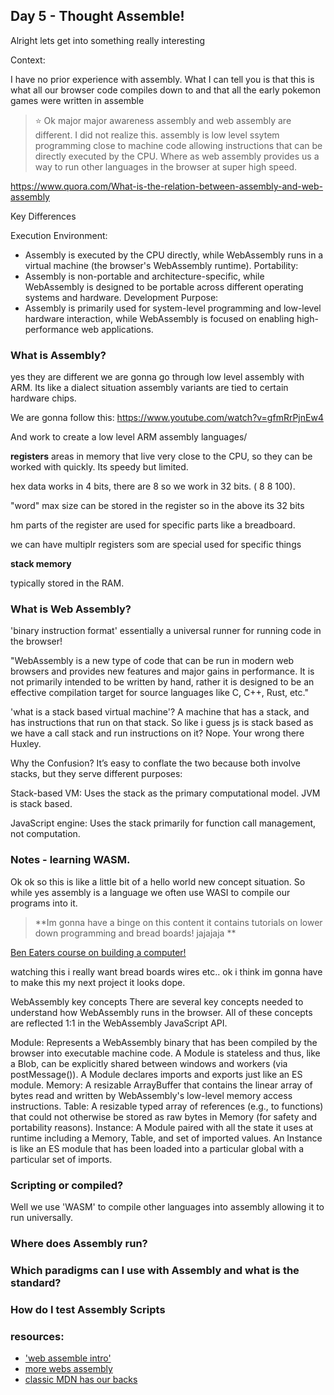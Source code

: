 ## Day 5 - Thought Assemble!

Alright lets get into something really interesting

Context:

I have no prior experience with assembly. What I can tell you is that this is what all our browser code compiles down to and that all the early pokemon games were written in assemble

> :star: Ok major major awareness assembly and web assembly are different. I did not realize this. assembly is low level ssytem programming close to machine code allowing instructions that can be directly executed by the CPU. Where as web assembly provides us a way to run other languages in the browser at super high speed.

https://www.quora.com/What-is-the-relation-between-assembly-and-web-assembly

Key Differences

Execution Environment:
- Assembly is executed by the CPU directly, while WebAssembly runs in a virtual machine (the browser's WebAssembly runtime).
Portability:
- Assembly is non-portable and architecture-specific, while WebAssembly is designed to be portable across different operating systems and hardware.
Development Purpose:
- Assembly is primarily used for system-level programming and low-level hardware interaction, while WebAssembly is focused on enabling high-performance web applications.

### What is Assembly?

yes they are different we are gonna go through low level assembly with ARM. Its like a dialect situation assembly variants are tied to certain hardware chips. 

We are gonna follow this: https://www.youtube.com/watch?v=gfmRrPjnEw4

And work to create a low level ARM assembly languages/

**registers**
areas in memory that live very close to the CPU, so they can be worked with quickly. Its speedy but limited.

hex data works in 4 bits, there are 8  so we work in 32 bits. ( 8 8 100).

"word" max size can be stored in the register so in the above its 32 bits

hm parts of the register are used for specific parts like a breadboard. 

we can have multiplr registers som are special used for specific things

**stack memory**

typically stored in the RAM.

### What is Web Assembly?

'binary instruction format' essentially a universal runner for running code in the browser! 

"WebAssembly is a new type of code that can be run in modern web browsers and provides new features and major gains in performance. It is not primarily intended to be written by hand, rather it is designed to be an effective compilation target for source languages like C, C++, Rust, etc."

'what is a stack based virtual machine'? 
A machine that has a stack, and has instructions that run on that stack. So like i guess js is stack based as we have a call stack and run instructions on it? Nope. Your wrong there Huxley.

Why the Confusion?
It’s easy to conflate the two because both involve stacks, but they serve different purposes:

Stack-based VM: Uses the stack as the primary computational model. JVM is stack based.

JavaScript engine: Uses the stack primarily for function call management, not computation.



### Notes - learning WASM.

Ok ok so this is like a little bit of a hello world new concept situation. So while yes assembly is a language we often use WASI to compile our programs into it. 

> **Im gonna have a binge on this content it contains tutorials on lower down programming and bread boards! jajajaja 
**

[Ben Eaters course on building a computer!](https://www.youtube.com/watch?v=HyznrdDSSGM&list=PLowKtXNTBypGqImE405J2565dvjafglHU)

watching this i really want bread boards wires etc..  ok i think im gonna have to make this my next project it looks dope.


WebAssembly key concepts
There are several key concepts needed to understand how WebAssembly runs in the browser. All of these concepts are reflected 1:1 in the WebAssembly JavaScript API.

Module: Represents a WebAssembly binary that has been compiled by the browser into executable machine code. A Module is stateless and thus, like a Blob, can be explicitly shared between windows and workers (via postMessage()). A Module declares imports and exports just like an ES module.
Memory: A resizable ArrayBuffer that contains the linear array of bytes read and written by WebAssembly's low-level memory access instructions.
Table: A resizable typed array of references (e.g., to functions) that could not otherwise be stored as raw bytes in Memory (for safety and portability reasons).
Instance: A Module paired with all the state it uses at runtime including a Memory, Table, and set of imported values. An Instance is like an ES module that has been loaded into a particular global with a particular set of imports.

### Scripting or compiled?

Well we use 'WASM' to compile other languages into assembly allowing it to run universally.



### Where does Assembly run?



### Which paradigms can I use with Assembly and what is the standard?


### How do I test Assembly Scripts




### resources: 
- ['web assemble intro'](https://www.youtube.com/watch?v=dqhJU772ckM)
- [more webs assembly](https://www.youtube.com/watch?v=2qV-1JhxWeE)
- [classic MDN has our backs](https://developer.mozilla.org/en-US/docs/WebAssembly)